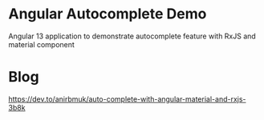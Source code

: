 # Angular Autocomplete Demo
Angular 13 application to demonstrate autocomplete feature with RxJS and material component

# Blog
https://dev.to/anirbmuk/auto-complete-with-angular-material-and-rxjs-3b8k
